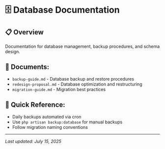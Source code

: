 # 🗄️ Database Documentation

## 📋 Overview
Documentation for database management, backup procedures, and schema design.

## 📄 Documents:
- `backup-guide.md` - Database backup and restore procedures
- `redesign-proposal.md` - Database optimization and restructuring
- `migration-guide.md` - Migration best practices

## 🔧 Quick Reference:
- Daily backups automated via cron
- Use `php artisan backup:database` for manual backups
- Follow migration naming conventions

---
*Last updated: July 15, 2025*
